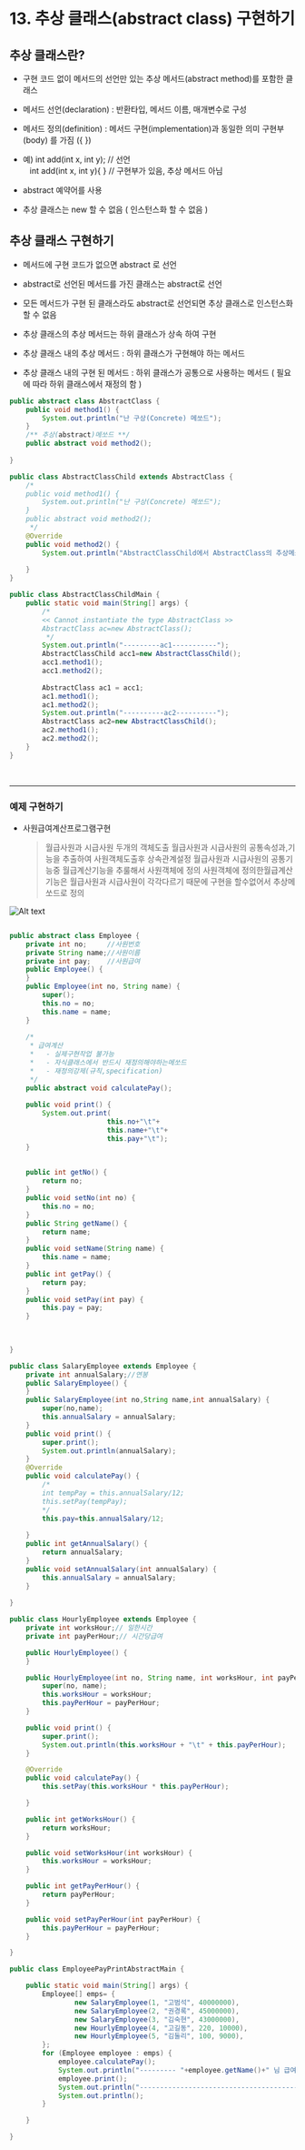 # 13. 추상 클래스(abstract class) 구현하기

## 추상 클래스란?

- 구현 코드 없이 메서드의 선언만 있는 추상 메서드(abstract method)를 포함한 클래스

- 메서드 선언(declaration) : 반환타입, 메서드 이름, 매개변수로 구성

- 메서드 정의(definition) : 메서드 구현(implementation)과 동일한 의미 구현부(body) 를 가짐 ({ })

- 예) int add(int x, int y); // 선언 <br>
&nbsp;&nbsp;&nbsp;int add(int x, int y){ } // 구현부가 있음, 추상 메서드 아님

- abstract 예약어를 사용

- 추상 클래스는 new 할 수 없음 ( 인스턴스화 할 수 없음 )

## 추상 클래스 구현하기

- 메서드에 구현 코드가 없으면 abstract 로 선언

- abstract로 선언된 메서드를 가진 클래스는 abstract로 선언

- 모든 메서드가 구현 된 클래스라도 abstract로 선언되면 추상 클래스로 인스턴스화 할 수 없음

- 추상 클래스의 추상 메서드는 하위 클래스가 상속 하여 구현

- 추상 클래스 내의 추상 메서드 : 하위 클래스가 구현해야 하는 메서드

- 추상 클래스 내의 구현 된 메서드 : 하위 클래스가 공통으로 사용하는 메서드 ( 필요에 따라 하위 클래스에서 재정의 함 )

```java
public abstract class AbstractClass {
	public void method1() {
		System.out.println("난 구상(Concrete) 메쏘드");
	}
	/** 추상(abstract)메쏘드 **/
	public abstract void method2();
	
}

public class AbstractClassChild extends AbstractClass {
	/*
	public void method1() {
		System.out.println("난 구상(Concrete) 메쏘드");
	}
	public abstract void method2();
	 */
	@Override
	public void method2() {
		System.out.println("AbstractClassChild에서 AbstractClass의 추상메쏘드 method2 재정의[implement(구현)]");
		
	}
}

public class AbstractClassChildMain {
	public static void main(String[] args) {
		/*
		<< Cannot instantiate the type AbstractClass >>
		AbstractClass ac=new AbstractClass();
		 */
		System.out.println("---------ac1-----------");
		AbstractClassChild acc1=new AbstractClassChild();
		acc1.method1();
		acc1.method2();
		
		AbstractClass ac1 = acc1;
		ac1.method1();
		ac1.method2();
		System.out.println("----------ac2----------");
		AbstractClass ac2=new AbstractClassChild();
		ac2.method1();
		ac2.method2();
	}
}

```

<br>
<hr>

### 예제 구현하기

  - 사원급여계산프로그램구현
    >월급사원과 시급사원 두개의 객체도출 
	>월급사원과 시급사원의 공통속성과,기능을 추출하여 사원객체도출후 상속관계설정
	>월급사원과 시급사원의 공통기능중 월급계산기능을 추룰해서 사원객체에 정의
	   >사원객체에 정의한월급계산기능은 월급사원과 시급사원이 각각다르기 때문에 구현을 할수없어서 추상메쏘드로 정의    
   
![Alt text](image-15.png)


```java

public abstract class Employee {
	private int no; 	//사원번호
	private String name;//사원이름
	private int pay;	//사원급여
	public Employee() {
	}
	public Employee(int no, String name) {
		super();
		this.no = no;
		this.name = name;
	}
	
	/*
	 * 급여계산
	 *   - 실제구현작업 불가능 
	 *   - 자식클래스에서 반드시 재정의해야하는메쏘드
	 *   - 재정의강제(규칙,specification)
	 */
	public abstract void calculatePay();
	
	public void print() {
		System.out.print(
						this.no+"\t"+
						this.name+"\t"+
						this.pay+"\t");
	}
	
	
	public int getNo() {
		return no;
	}
	public void setNo(int no) {
		this.no = no;
	}
	public String getName() {
		return name;
	}
	public void setName(String name) {
		this.name = name;
	}
	public int getPay() {
		return pay;
	}
	public void setPay(int pay) {
		this.pay = pay;
	}
	
	

}


```
```java
public class SalaryEmployee extends Employee {
	private int annualSalary;//연봉
	public SalaryEmployee() {
	}
	public SalaryEmployee(int no,String name,int annualSalary) {
		super(no,name);
		this.annualSalary = annualSalary;
	}
	public void print() {
		super.print();
		System.out.println(annualSalary);
	}
	@Override
	public void calculatePay() {
		/*
		int tempPay = this.annualSalary/12;
		this.setPay(tempPay);
		*/
		this.pay=this.annualSalary/12;
		
	}
	public int getAnnualSalary() {
		return annualSalary;
	}
	public void setAnnualSalary(int annualSalary) {
		this.annualSalary = annualSalary;
	}
	
}
```
```java
public class HourlyEmployee extends Employee {
	private int worksHour;// 일한시간
	private int payPerHour;// 시간당급여

	public HourlyEmployee() {
	}

	public HourlyEmployee(int no, String name, int worksHour, int payPerHour) {
		super(no, name);
		this.worksHour = worksHour;
		this.payPerHour = payPerHour;
	}

	public void print() {
		super.print();
		System.out.println(this.worksHour + "\t" + this.payPerHour);
	}

	@Override
	public void calculatePay() {
		this.setPay(this.worksHour * this.payPerHour);

	}

	public int getWorksHour() {
		return worksHour;
	}

	public void setWorksHour(int worksHour) {
		this.worksHour = worksHour;
	}

	public int getPayPerHour() {
		return payPerHour;
	}

	public void setPayPerHour(int payPerHour) {
		this.payPerHour = payPerHour;
	}

}


```

```java
public class EmployeePayPrintAbstractMain {

	public static void main(String[] args) {
		Employee[] emps= {
				new SalaryEmployee(1, "고범석", 40000000),
				new SalaryEmployee(2, "권경록", 45000000),
				new SalaryEmployee(3, "김숙현", 43000000),
				new HourlyEmployee(4, "고길동", 220, 10000),
				new HourlyEmployee(5, "김둘리", 100, 9000),
		};
		for (Employee employee : emps) {
			employee.calculatePay();
			System.out.println("--------- "+employee.getName()+" 님 급여명세표---------");
			employee.print();
			System.out.println("---------------------------------------");
			System.out.println();
		}

	}

}

```